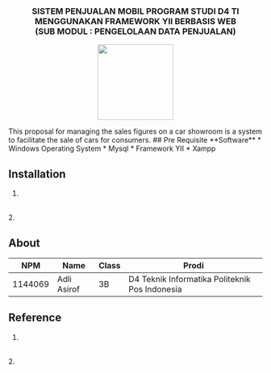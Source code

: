 <h3 align="center">SISTEM PENJUALAN MOBIL PROGRAM STUDI D4 TI 
MENGGUNAKAN FRAMEWORK YII BERBASIS WEB </i> <br> (SUB MODUL : PENGELOLAAN DATA PENJUALAN)</h3>
<p align="center">
  <img src="./img/proposal/logo.JPG" width="150" height="150">
</p>
This proposal for managing the sales figures on a car showroom is a system to facilitate the sale of cars for consumers.
## Pre Requisite
**Software**
* Windows Operating System
* Mysql
* Framework YII
* Xampp

## Installation
1.
<br>
2.

## About

NPM| Name| Class | Prodi
------------ | ------------- | ------------- | -------------
1144069| Adli Asirof| 3B| D4 Teknik Informatika Politeknik Pos Indonesia

## Reference
1.
<br>
2.
